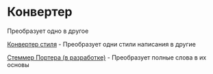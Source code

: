 # Конвертер
Преобразует одно в другое

[Конвертер стиля](https://github.com/arhone/php-conversion/tree/master/source/caser) - Преобразует одни стили написания в другие

[Стеммер Портера (в разработке)](https://github.com/arhone/php-conversion/tree/master/source/stemmer) - Преобразует полные слова в их основы
